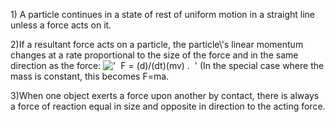 ​1) A particle continues in a state of rest of uniform motion in a
straight line unless a force acts on it.

2)If a resultant force acts on a particle, the particle\\'s linear
momentum changes at a rate proportional to the size of the force and in
the same direction as the force:
!['  F = (d)/(dt)(mv) .  '](../dictionary/equation_images/2106.1..png)
(In the special case where the mass is constant, this becomes F=ma.

3)When one object exerts a force upon another by contact, there is
always a force of reaction equal in size and opposite in direction to
the acting force.
